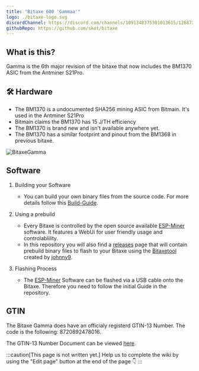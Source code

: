 ```yaml
---
title: "Bitaxe 600 'Gammaa'"
logo: ./bitaxe-logo.svg
discordChannel: https://discord.com/channels/1091348375301013615/1268722360543088761
githubRepo: https://github.com/skot/bitaxe
---
```


## What is this?

Gamma is the 6th major revision of the bitaxe that now includes the BM1370 ASIC from the Antminer S21Pro.

## 🛠️ Hardware

- The BM1370 is a undocumented SHA256 mining ASIC from Bitmain. It's used in the Antminer S21Pro
- Bitmain claims the BM1370 has 15 J/TH efficiency
- The BM1370 is brand new and isn't available anywhere yet.
- The BM1370 has a similar footprint and pinout from the BM1368 in previous bitaxe.

![BitaxeGamma](./bitaxe600.png)

## Software

1. Building your Software

   - You can build your own binary files from the source code. For more details follow this [Build-Guide](/axeos/compile).

2. Using a prebuild

   - Every Bitaxe is controlled by the open source available [ESP-Miner](https://github.com/skot/ESP-Miner) software. It features a WebUi for user friendly usage and controlablility.
   - In this repository you will also find a [releases](https://github.com/skot/ESP-Miner/releases) page that will contain prebuild binary files to flash to your Bitaxe using the [Bitaxetool](https://github.com/johnny9/bitaxetool) created by [johnny9](https://github.com/johnny9).

3. Flashing Process
   - The [ESP-Miner](https://github.com/skot/ESP-Miner) Software can be flashed via a USB cable onto the Bitaxe. Therefore you need to follow the initial Guide in the repository.

## GTIN

The Bitaxe Gamma does have an officialy registerd GTIN-13 Number.
The code is the following: 8720892478016.

The GTIN-13 Number Document can be viewed [here](/public/doc-assets/bitaxe/GTIN-Gamma.pdf).

:::caution[This page is not written yet.]
Help us to complete the wiki by using the "Edit page" button at the end of the page 👇
:::

